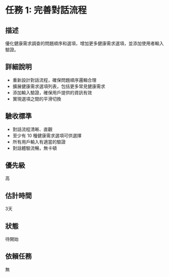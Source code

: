 # 任務 1: 完善對話流程

## 描述
優化健康需求調查的問題順序和選項，增加更多健康需求選項，並添加使用者輸入驗證。

## 詳細說明
- 重新設計對話流程，確保問題順序邏輯合理
- 擴展健康需求選項列表，包括更多常見健康需求
- 添加輸入驗證，確保用戶提供的資訊有效
- 實現選項之間的平滑切換

## 驗收標準
- 對話流程清晰、直觀
- 至少有 10 種健康需求選項可供選擇
- 所有用戶輸入有適當的驗證
- 對話體驗流暢，無卡頓

## 優先級
高

## 估計時間
3天

## 狀態
待開始

## 依賴任務
無 